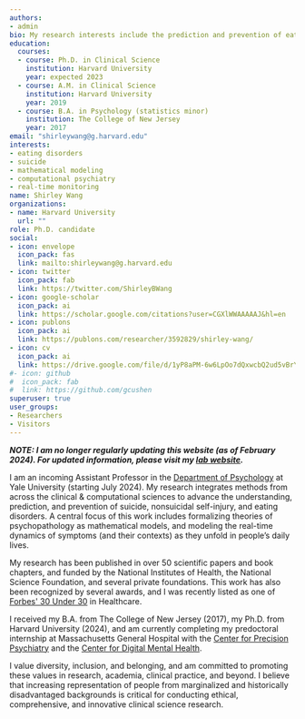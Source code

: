```yaml
---
authors:
- admin
bio: My research interests include the prediction and prevention of eating disorders, self-injury, and suicide.
education:
  courses:
  - course: Ph.D. in Clinical Science
    institution: Harvard University
    year: expected 2023
  - course: A.M. in Clinical Science
    institution: Harvard University
    year: 2019
  - course: B.A. in Psychology (statistics minor)
    institution: The College of New Jersey
    year: 2017
email: "shirleywang@g.harvard.edu"
interests:
- eating disorders
- suicide
- mathematical modeling
- computational psychiatry
- real-time monitoring
name: Shirley Wang
organizations:
- name: Harvard University
  url: ""
role: Ph.D. candidate
social:
- icon: envelope
  icon_pack: fas
  link: mailto:shirleywang@g.harvard.edu
- icon: twitter
  icon_pack: fab
  link: https://twitter.com/ShirleyBWang
- icon: google-scholar
  icon_pack: ai
  link: https://scholar.google.com/citations?user=CGXlWWAAAAAJ&hl=en
- icon: publons
  icon_pack: ai
  link: https://publons.com/researcher/3592829/shirley-wang/
- icon: cv
  icon_pack: ai
  link: https://drive.google.com/file/d/1yP8aPM-6w6LpOo7dQxwcbQ2ud5vBrYB0/view?usp=sharing
#- icon: github
#  icon_pack: fab
#  link: https://github.com/gcushen
superuser: true
user_groups:
- Researchers
- Visitors
---
```


***NOTE: I am no longer regularly updating this website (as of February 2024). For updated information, please visit my [lab website](https://ccslab.yale.edu/).***

I am an incoming Assistant Professor in the [Department of Psychology](https://psychology.yale.edu/) at Yale University (starting July 2024). My research integrates methods from across the clinical & computational sciences to advance the understanding, prediction, and prevention of suicide, nonsuicidal self-injury, and eating disorders. A central focus of this work includes formalizing theories of psychopathology as mathematical models, and modeling the real-time dynamics of symptoms (and their contexts) as they unfold in people’s daily lives. 

My research has been published in over 50 scientific papers and book chapters, and funded by the National Institutes of Health, the National Science Foundation, and several private foundations. This work has also been recognized by several awards, and I was recently listed as one of [Forbes' 30 Under 30](https://www.forbes.com/profile/shirley-wang/?list=30under30-healthcare/&sh=7e7f3b965c85) in Healthcare.

I received my B.A. from The College of New Jersey (2017), my Ph.D. from Harvard University (2024), and am currently completing my predoctoral internship at Massachusetts General Hospital with the [Center for Precision Psychiatry](https://www.massgeneral.org/psychiatry/research/precision-psychiatry/about) and the [Center for Digital Mental Health](https://centerfordigitalmentalhealth.org/). 

I value diversity, inclusion, and belonging, and am committed to promoting these values in research, academia, clinical practice, and beyond. I believe that increasing representation of people from marginalized and historically disadvantaged backgrounds is critical for conducting ethical, comprehensive, and innovative clinical science research.


